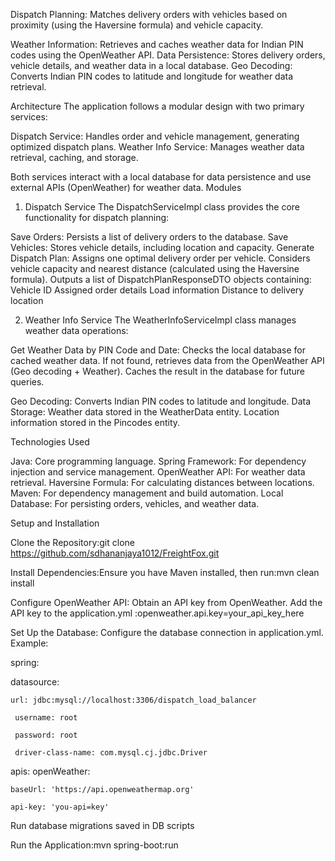 Dispatch Planning: Matches delivery orders with vehicles based on proximity (using the Haversine formula) and vehicle capacity.

Weather Information: Retrieves and caches weather data for Indian PIN codes using the OpenWeather API.
Data Persistence: Stores delivery orders, vehicle details, and weather data in a local database.
Geo Decoding: Converts Indian PIN codes to latitude and longitude for weather data retrieval.

Architecture
The application follows a modular design with two primary services:

Dispatch Service: Handles order and vehicle management, generating optimized dispatch plans.
Weather Info Service: Manages weather data retrieval, caching, and storage.

Both services interact with a local database for data persistence and use external APIs (OpenWeather) for weather data.
Modules


1. Dispatch Service
The DispatchServiceImpl class provides the core functionality for dispatch planning:

Save Orders: Persists a list of delivery orders to the database.
Save Vehicles: Stores vehicle details, including location and capacity.
Generate Dispatch Plan:
Assigns one optimal delivery order per vehicle.
Considers vehicle capacity and nearest distance (calculated using the Haversine formula).
Outputs a list of DispatchPlanResponseDTO objects containing:
Vehicle ID
Assigned order details
Load information
Distance to delivery location





2. Weather Info Service
The WeatherInfoServiceImpl class manages weather data operations:

Get Weather Data by PIN Code and Date:
Checks the local database for cached weather data.
If not found, retrieves data from the OpenWeather API (Geo decoding + Weather).
Caches the result in the database for future queries.


Geo Decoding: Converts Indian PIN codes to latitude and longitude.
Data Storage:
Weather data stored in the WeatherData entity.
Location information stored in the Pincodes entity.



Technologies Used

Java: Core programming language.
Spring Framework: For dependency injection and service management.
OpenWeather API: For weather data retrieval.
Haversine Formula: For calculating distances between locations.
Maven: For dependency management and build automation.
Local Database: For persisting orders, vehicles, and weather data.

Setup and Installation

Clone the Repository:git clone https://github.com/sdhananjaya1012/FreightFox.git



Install Dependencies:Ensure you have Maven installed, then run:mvn clean install


Configure OpenWeather API:
Obtain an API key from OpenWeather.
Add the API key to the application.yml :openweather.api.key=your_api_key_here




Set Up the Database:
Configure the database connection in application.yml.
Example:



spring:

  datasource:
  
    url: jdbc:mysql://localhost:3306/dispatch_load_balancer
    
     username: root
     
     password: root
     
     driver-class-name: com.mysql.cj.jdbc.Driver

  apis:
  openWeather:
  
    baseUrl: 'https://api.openweathermap.org'
    
    api-key: 'you-api=key'


Run database migrations 
saved in DB scripts


Run the Application:mvn spring-boot:run

